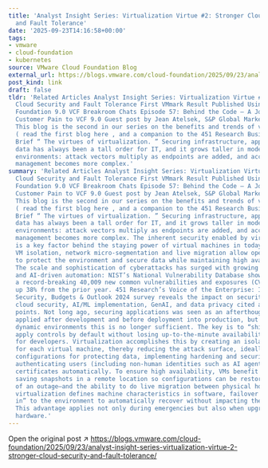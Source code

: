 ```yaml
---
title: 'Analyst Insight Series: Virtualization Virtue #2: Stronger Cloud Security
  and Fault Tolerance'
date: '2025-09-23T14:16:58+00:00'
tags:
- vmware
- cloud-foundation
- kubernetes
source: VMware Cloud Foundation Blog
external_url: https://blogs.vmware.com/cloud-foundation/2025/09/23/analyst-insight-series-virtualization-virtue-2-stronger-cloud-security-and-fault-tolerance/
post_kind: link
draft: false
tldr: 'Related Articles Analyst Insight Series: Virtualization Virtue #2: Stronger
  Cloud Security and Fault Tolerance First VMmark Result Published Using VMware Cloud
  Foundation 9.0 VCF Breakroom Chats Episode 57: Behind the Code – A Journey from
  Customer Pain to VCF 9.0 Guest post by Jean Atelsek, S&P Global Market Intelligence
  This blog is the second in our series on the benefits and trends of virtualization
  ( read the first blog here , and a companion to the 451 Research Business Impact
  Brief “ The virtues of virtualization. ” Securing infrastructure, applications and
  data has always been a tall order for IT, and it grows taller in modern distributed
  environments: attack vectors multiply as endpoints are added, and access and identity
  management becomes more complex.'
summary: 'Related Articles Analyst Insight Series: Virtualization Virtue #2: Stronger
  Cloud Security and Fault Tolerance First VMmark Result Published Using VMware Cloud
  Foundation 9.0 VCF Breakroom Chats Episode 57: Behind the Code – A Journey from
  Customer Pain to VCF 9.0 Guest post by Jean Atelsek, S&P Global Market Intelligence
  This blog is the second in our series on the benefits and trends of virtualization
  ( read the first blog here , and a companion to the 451 Research Business Impact
  Brief “ The virtues of virtualization. ” Securing infrastructure, applications and
  data has always been a tall order for IT, and it grows taller in modern distributed
  environments: attack vectors multiply as endpoints are added, and access and identity
  management becomes more complex. The inherent security enabled by virtualization
  is a key factor behind the staying power of virtual machines in today’s IT estates.
  VM isolation, network micro-segmentation and live migration allow operations teams
  to protect the environment and secure data while maintaining high availability.
  The scale and sophistication of cyberattacks has surged with growing internet connectivity
  and AI-driven automation: NIST’s National Vulnerability Database shows that in 2024,
  a record-breaking 40,009 new common vulnerabilities and exposures (CVEs) were discovered,
  up 38% from the prior year. 451 Research’s Voice of the Enterprise: Information
  Security, Budgets & Outlook 2024 survey reveals the impact on security teams, with
  cloud security, AI/ML implementation, GenAI, and data privacy cited as the top pain
  points. Not long ago, securing applications was seen as an afterthought, with controls
  applied after development and before deployment into production, but in today’s
  dynamic environments this is no longer sufficient. The key is to “shift left” and
  apply controls by default without losing up-to-the-minute availability of resources
  for developers. Virtualization accomplishes this by creating an isolated environment
  for each virtual machine, thereby reducing the attack surface, ideally with out-of-the-box
  configurations for protecting data, implementing hardening and security best practices,
  authenticating users (including non-human identities such as AI agents), and rotating
  certificates automatically. To ensure high availability, VMs benefit from redundancy—periodically
  saving snapshots in a remote location so configurations can be restored in case
  of an outage—and the ability to do live migration between physical hosts. Because
  virtualization defines machine characteristics in software, failover can be “designed
  in” to the environment to automatically recover without impacting the user experience.
  This advantage applies not only during emergencies but also when upgrading underlying
  hardware.'
---
```

Open the original post ↗ https://blogs.vmware.com/cloud-foundation/2025/09/23/analyst-insight-series-virtualization-virtue-2-stronger-cloud-security-and-fault-tolerance/

